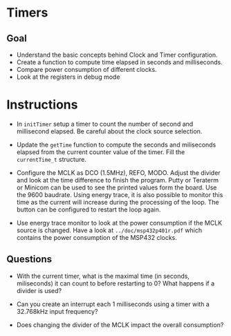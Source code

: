# Timers

## Goal

- Understand the basic concepts behind Clock and Timer configuration.
- Create a function to compute time elapsed in seconds and milliseconds.
- Compare power consumption of different clocks.
- Look at the registers in debug mode

# Instructions

- In `initTimer` setup a timer to count the number of second and millisecond
  elapsed. Be careful about the clock source selection.

- Update the `getTime` function to compute the seconds and miliseconds elapsed
  from the current counter value of the timer. Fill the `currentTime_t`
  structure.

- Configure the MCLK as DCO (1.5MHz), REFO, MODO. Adjust the divider and look at
  the time difference to finish the program. Putty or Teraterm or Minicom can
  be used to see the printed values form the board. Use the 9600 baudrate. Using
  energy trace, it is also possible to monitor this time as the current will
  increase during the processing of the loop.
  The button can be configured to restart the loop again.

- Use energy trace monitor to look at the power consumption if the MCLK source
  is changed. Have a look at `../doc/msp432p401r.pdf` which contains the power
  consumption of the MSP432 clocks.

## Questions

- With the current timer, what is the maximal time (in seconds, miliseconds) it
  can count to before restarting to 0? What happens if a divider is used?

- Can you create an interrupt each 1 milliseconds using a timer with a 32.768kHz
  input frequency?

- Does changing the divider of the MCLK impact the overall consumption?
